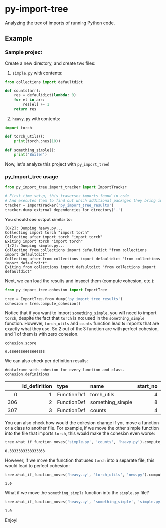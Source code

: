 # py-import-tree
Analyzing the tree of imports of running Python code.


## Example


### Sample project

Create a new directory, and create two files:

1. `simple.py` with contents:
```python
from collections import defaultdict

def counts(arr):
    res = defaultdict(lambda: 0)
    for el in arr:
        res[el] += 1
    return res
```

2. `heavy.py` with contents:

```python
import torch

def torch_utils():
    print(torch.ones(10))

def something_simple():
    print('Boiler')

```

Now, let's analyze this project with `py_import_tree`!

### py_import_tree usage
```python
from py_import_tree.import_tracker import ImportTracker

# First time setup, this traverses imports found in code
# And executes them to find out which additional packages they bring in.
tracker = ImportTracker('py_import_tree_results')
tracker.dump_external_dependencies_for_directory('.')
```

You should see output similar to:
```
[0/2]: Dumping heavy.py...
Collecting import torch "import torch"
Collecting after import torch "import torch"
Exiting import torch "import torch"
[1/2]: Dumping simple.py...
Collecting from collections import defaultdict "from collections import defaultdict"
Collecting after from collections import defaultdict "from collections import defaultdict"
Exiting from collections import defaultdict "from collections import defaultdict"
```

Next, we can load the results and inspect them (compute cohesion, etc.):

```python
from py_import_tree.cohesion import ImportTree

tree = ImportTree.from_dump('py_import_tree_results')
cohesion = tree.compute_cohesion()
```

Notice that if you want to import `something_simple`, you will need to import `torch`, despite the fact that `torch` is 
not used in the `something_simple` function.
However, `torch_utils` and `counts` function lead to imports that are exactly what they use.
So 2 out of the 3 function are with perfect cohesion, and 1 of them is with zero cohesion.

```python
cohesion.score
```

```
0.6666666666666666
```

We can also check per definition results:

```
#dataframe with cohesion for every function and class.
cohesion.definitions
```

|     |   id_definition | type        | name             |   start_no |   end_no | filename_path   |   definition_ideal_weight |   definition_actual_weight |   cohesion_score |
|----:|----------------:|:------------|:-----------------|-----------:|---------:|:----------------|--------------------------:|---------------------------:|-----------------:|
|   0 |               1 | FunctionDef | torch_utils      |          4 |        5 | heavy.py        |                1452497413 |                 1452497413 |                1 |
| 306 |               2 | FunctionDef | something_simple |          8 |        9 | heavy.py        |                         0 |                 1452497413 |                0 |
| 307 |               3 | FunctionDef | counts           |          4 |        8 | simple.py       |                         0 |                          0 |                1 |

You can also check how would the cohesion change if you move a function or a class to another file.
For example, if we move the other simple function into the file that imports `torch`, this would make
the cohesion even worse:
```python
tree.what_if_function_moves('simple.py', 'counts', 'heavy.py').compute_cohesion().score
```

```
0.3333333333333333
```

However, if we move the function that uses `torch` into a separate file, this would lead to perfect cohesion:
```python
tree.what_if_function_moves('heavy.py', 'torch_utils', 'new.py').compute_cohesion().score
```

```
1.0
```

What if we move the `something_simple` function into the `simple.py` file?

```python
tree.what_if_function_moves('heavy.py', 'something_simple', 'simple.py').compute_cohesion().score
```

```
1.0
```

Enjoy!
